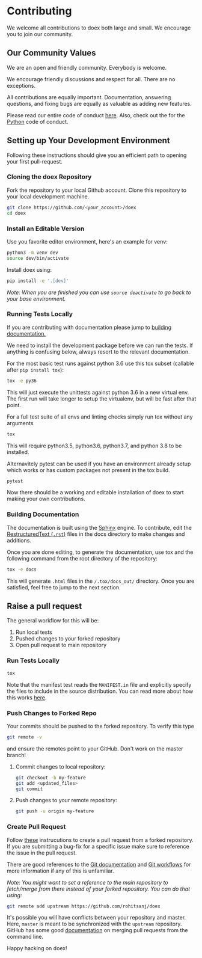 # Contributing

We welcome all contributions to doex both large and small. We encourage you to join our community.

## Our Community Values

We are an open and friendly community. Everybody is welcome.

We encourage friendly discussions and respect for all. There are no exceptions.

All contributions are equally important. Documentation, answering questions, and fixing bugs are equally as valuable as adding new features.

Please read our entire code of conduct [here](https://github.com/rohitsanj/rohitsanj/blob/master/CODE_OF_CONDUCT.md). Also, check out the for the [Python](https://github.com/rohitsanj/rohitsanj/blob/master/CODE_OF_CONDUCT.md) code of conduct.

## Setting up Your Development Environment

Following these instructions should give you an efficient path to opening your first pull-request.

### Cloning the doex Repository

Fork the repository to your local Github account. Clone this repository to your local development machine.

```bash
git clone https://github.com/<your_account>/doex
cd doex
```

### Install an Editable Version

Use you favorite editor environment, here's an example for venv:

```bash
python3 -m venv dev
source dev/bin/activate
```

Install doex using:

```bash
pip install -e '.[dev]'
```

_Note: When you are finished you can use `source deactivate` to go back to your base environment._

### Running Tests Locally

If you are contributing with documentation please jump to [building documentation.](#Building-Documentation)

We need to install the development package before we can run the tests. If anything is confusing below, always resort to the relevant documentation.

For the most basic test runs against python 3.6 use this tox subset (callable after `pip install tox`):

```bash
tox -e py36
```

This will just execute the unittests against python 3.6 in a new virtual env. The first run will take longer to setup the virtualenv, but will be fast after that point.

For a full test suite of all envs and linting checks simply run tox without any arguments

```bash
tox
```

This will require python3.5, python3.6, python3.7, and python 3.8 to be installed.

Alternavitely pytest can be used if you have an environment already setup which works or has custom packages not present in the tox build.

```bash
pytest
```

Now there should be a working and editable installation of doex to start making your own contributions.

### Building Documentation

The documentation is built using the [Sphinx](http://www.sphinx-doc.org/en/master/) engine. To contribute, edit the [RestructuredText (`.rst`)](https://en.wikipedia.org/wiki/ReStructuredText) files in the docs directory to make changes and additions.

Once you are done editing, to generate the documentation, use tox and the following command from the root directory of the repository:

```bash
tox -e docs
```

This will generate `.html` files in the `/.tox/docs_out/` directory. Once you are satisfied, feel free to jump to the next section.

## Raise a pull request

The general workflow for this will be:

1. Run local tests
2. Pushed changes to your forked repository
3. Open pull request to main repository

### Run Tests Locally

```bash
tox
```

Note that the manifest test reads the `MANIFEST.in` file and explicitly specify the files to include in the source distribution. You can read more about how this works [here](https://docs.python.org/3/distutils/sourcedist.html).

### Push Changes to Forked Repo

Your commits should be pushed to the forked repository. To verify this type

```bash
git remote -v
```

and ensure the remotes point to your GitHub. Don't work on the master branch!

1. Commit changes to local repository:
   ```bash
   git checkout -b my-feature
   git add <updated_files>
   git commit
   ```
2. Push changes to your remote repository:
   ```bash
   git push -u origin my-feature
   ```

### Create Pull Request

Follow [these](https://help.github.com/articles/creating-a-pull-request-from-a-fork/) instrucutions to create a pull request from a forked repository. If you are submitting a bug-fix for a specific issue make sure to reference the issue in the pull request.

There are good references to the [Git documentation](https://git-scm.com/doc) and [Git workflows](https://docs.scipy.org/doc/numpy/dev/gitwash/development_workflow.html) for more information if any of this is unfamiliar.

_Note: You might want to set a reference to the main repository to fetch/merge from there instead of your forked repository. You can do that using:_

```bash
git remote add upstream https://github.com/rohitsanj/doex
```

It's possible you will have conflicts between your repository and master. Here, `master` is meant to be synchronized with the `upstream` repository. GitHub has some good [documentation](https://help.github.com/articles/resolving-a-merge-conflict-using-the-command-line/) on merging pull requests from the command line.

Happy hacking on doex!
